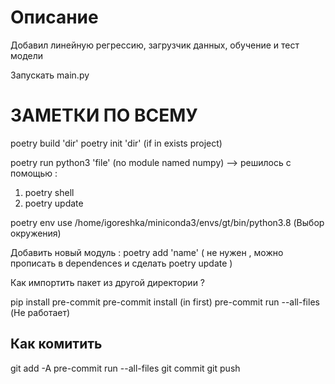 # Описание

Добавил линейную регрессию, загрузчик данных, обучение и тест модели

Запускать main.py

# ЗАМЕТКИ ПО ВСЕМУ
poetry build 'dir'
poetry init 'dir' (if in exists project)


poetry run python3 'file' (no module named numpy) --> решилось с помощью :
1) poetry shell
2) poetry update

<!-- poetry config virtualenvs.in-project true (переносит виртуальное окружение в директорию) -->

poetry env use  /home/igoreshka/miniconda3/envs/gt/bin/python3.8 (Выбор окружения)

Добавить новый модуль : poetry add 'name' ( не нужен , можно прописать в dependences и сделать poetry update )

Как импортить пакет из другой директории ?

pip install pre-commit
pre-commit install (in first)
pre-commit run --all-files (Не работает)


## Как комитить

git add -A
pre-commit run --all-files
git commit
git push
